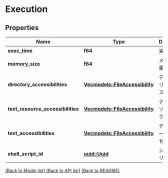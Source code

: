 # Execution

## Properties

Name | Type | Description | Notes
------------ | ------------- | ------------- | -------------
**exec_time** | **f64** | 実行時間 | 
**memory_size** | **f64** | メモリ使用量(byte) | 
**directory_accessibilities** | [**Vec<models::FileAccessibility>**](FileAccessibility.md) | ディレクトリのアクセス権限 | 
**text_resource_accessibilities** | [**Vec<models::FileAccessibility>**](FileAccessibility.md) | テキストリソースのアクセス権限 | 
**text_accessibilities** | [**Vec<models::FileAccessibility>**](FileAccessibility.md) | テキストデータのアクセス権限 | 
**shell_script_id** | [**uuid::Uuid**](uuid::Uuid.md) | シェルスクリプトのID | 

[[Back to Model list]](../README.md#documentation-for-models) [[Back to API list]](../README.md#documentation-for-api-endpoints) [[Back to README]](../README.md)


